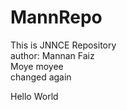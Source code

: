 # MannRepo
This is JNNCE Repository
<br>
author: Mannan Faiz
<br>
Moye moyee
<br>
changed again
<br>
<p>Hello World<p>
